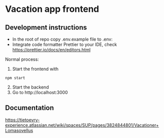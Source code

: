 # Vacation app frontend

## Development instructions
* In the root of repo copy .env.example file to .env:
* Integrate code formatter Prettier to your IDE, check https://prettier.io/docs/en/editors.html

Normal process:
1. Start the frontend with
```
npm start
```
2. Start the backend 
3. Go to http://localhost:3000

## Documentation
https://tietoevry-experience.atlassian.net/wiki/spaces/SUP/pages/3824844801/Vacationer+Lomasovellus